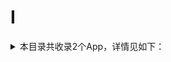 # I
<details>
<summary>
本目录共收录2个App，详情见如下：
</summary>

- [IT之家](https://github.com/zirawell/R-Store/tree/main/Rule/QuanX/Adblock/App/I/IT%E4%B9%8B%E5%AE%B6)
- [i3综合社区](https://github.com/zirawell/R-Store/tree/main/Rule/QuanX/Adblock/App/I/i3%E7%BB%BC%E5%90%88%E7%A4%BE%E5%8C%BA)

</details>